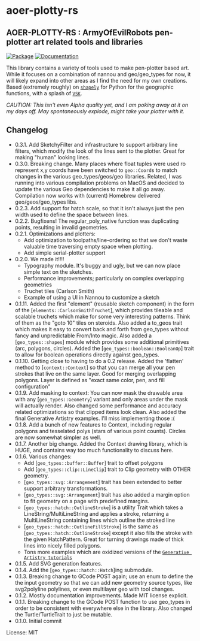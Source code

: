 # aoer-plotty-rs

## AOER-PLOTTY-RS : ArmyOfEvilRobots pen-plotter art related tools and libraries

[![Package][package-img]][package-url] [![Documentation][documentation-img]][documentation-url]

This library contains a variety of tools used to make pen-plotter based art.
While it focuses on a combination of nannou and geo/geo_types for now, it
will likely expand into other areas as I find the need for my own creations.
Based (extremely roughly) on [`shapely`] for Python for the geographic
functions, with a splash of [`VSK`].

*CAUTION: This isn't even Alpha quality yet, and I am poking away at it on
my days off. May spontaneously explode, might take your plotter with it.*

[`shapely`]: https://github.com/shapely/shapely
[`vsk`]: https://vsketch.readthedocs.io/en/latest/index.html

## Changelog
* 0.3.1. Add SketchyFilter and infrastructure to support arbitrary
         line filters, which modify the look of the lines sent to
         the plotter. Great for making "human" looking lines.
* 0.3.0. Breaking change. Many places where float tuples were used ro
         represent x,y coords have been switched to `geo::Coord`s to match
         changes in the various geo_types/geos/geo libraries.
         Related, I was running into various compilation problems on MacOS
         and decided to update the various Geo dependencies to make it all
         go away. Compilation now works with (current) Homebrew delivered
         geo/geos/geo_types libs.
* 0.2.3. Add support for hatch scale, so that it isn't always just
         the pen width used to define the space between lines.
* 0.2.2. Bugfixens! The regular_poly_native function was duplicating
         points, resulting in invalid geometries.
* 0.2.1. Optimizations and plotters:
  * Add optimization to toolpaths/line-ordering so that we don't waste
    valuable time traversing empty space when plotting.
  * Add simple serial-plotter support
* 0.2.0. We made it!!!!
  * Typography module. It's buggy and ugly, but we can now place simple
    text on the sketches.
  * Performance improvements; particularly on complex overlapping
    geometries
  * Truchet tiles (Carlson Smith)
  * Example of using a UI in Nannou to customize a sketch
* 0.1.11. Added the first "element" (reusable sketch component) in the form
         of the [`elements::CarlsonSmithTruchet`], which provides tileable
         and scalable truchets which make for some very interesting patterns.
         Think of them as the "goto 10" tiles on steroids.
         Also added a to_geos trait which makes it easy to convert
         back and forth from geo_types without fancy and unpredictable
         From/Into magic.
         Also added a [`geo_types::shapes`] module which provides some
         additional primitives (arc, polygons, circles).
         Added the [`geo_types::boolean::BooleanOp`] trait to allow for
         boolean operations directly against geo_types.
* 0.1.10. Getting close to having to do a 0.2 release. Added the 'flatten'
         method to [`context::Context`] so that you can merge all your
         pen strokes that live on the same layer. Good for merging
         overlapping polygons. Layer is defined as "exact same color, pen,
         and fill configuration"
* 0.1.9. Add masking to context: You can now mask the drawable area with
         any [`geo_types::Geometry`] variant and only areas under the mask
         will actually render. Also changed some performance and accuracy
         related optimizations so that clipped items look clean.
         Also added the final Generative Artistry examples. I'll miss
         implementing those :(
* 0.1.8. Add a bunch of new features to Context, including regular polygons
         and tesselated polys (stars of various point counts). Circles are
         now somewhat simpler as well.
* 0.1.7. Another big change. Added the Context drawing library, which is HUGE,
  and contains way too much functionality to discuss here.
* 0.1.6. Various changes:
  * Add [`geo_types::buffer::Buffer`] trait to offset polygons
  * Add [`geo_types::clip::LineClip`] trait to Clip geometry with
    OTHER geometry.
  * [`geo_types::svg::Arrangement`] trait has been extended to
    better support arbitrary transformations.
  * [`geo_types::svg::Arrangement`] trait has also added a margin
    option to fit geometry on a page with predefined margins.
  * [`geo_types::hatch::OutlineStroke`] is a utility Trait which
    takes a LineString/MultiLineString and applies a stroke, returning
    a MultiLineString containing lines which outline the stroked line
  * [`geo_types::hatch::OutlineFillStroke`] is the same as [`geo_types::hatch::OutlineStroke`]
    except it also fills the stroke with the given HatchPattern. Great for turning
    drawings made of thick lines into nicely filled polygons.
  * Tons more examples which are oxidized versions of the
    [`Generative Artistry tutorials`]
* 0.1.5. Add SVG generation features.
* 0.1.4. Add the [`geo_types::hatch::Hatch`]ing submodule.
* 0.1.3. Breaking change to GCode POST again; use an enum to define the
         the input geometry so that we can add new geometry source types,
         like svg2polyline polylines, or even multilayer geo with tool changes.
* 0.1.2. Mostly documentation improvements. Made MIT license explicit.
* 0.1.1. Breaking change to the GCode POST function to use geo_types in
         order to be consistent with everywhere else in the library.
         Also changed the Turtle/TurtleTrait to just be mutable.
* 0.1.0. Initial commit

[documentation-img]: https://docs.rs/aoer-plotty-rs/badge.svg
[documentation-url]: https://docs.rs/aoer-plotty-rs
[package-img]: https://img.shields.io/crates/v/aoer-plotty-rs.svg
[package-url]: https://crates.io/crates/aoer-plotty-rs
[`Generative Artistry tutorials`]: https://generativeartistry.com/tutorials/

License: MIT
